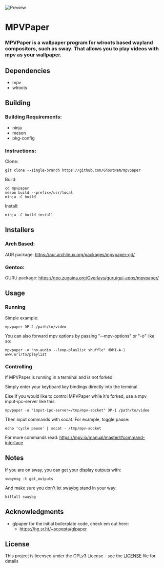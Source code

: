 ![Preview](https://github.com/GhostNaN/mpvpaper/blob/assests/preview.png)
# MPVPaper
### MPVPaper is a wallpaper program for wlroots based wayland compositors, such as sway. That allows you to play videos with mpv as your wallpaper.

## Dependencies
- mpv
- wlroots

## Building 
### Building Requirements:

- ninja
- meson
- pkg-config
### Instructions:
Clone:
```
git clone --single-branch https://github.com/GhostNaN/mpvpaper
```
Build:
```
cd mpvpaper
meson build --prefix=/usr/local
ninja -C build
```
Install:
```
ninja -C build install
```
## Installers 
### Arch Based:
AUR package: https://aur.archlinux.org/packages/mpvpaper-git/

### Gentoo:
GURU package: https://gpo.zugaina.org/Overlays/guru/gui-apps/mpvpaper/

## Usage
### Running
Simple example:
```
mpvpaper DP-2 /path/to/video
```
You can also forward mpv options by passing "--mpv-options" or "-o" like so:
```
mpvpaper -o "no-audio --loop-playlist shuffle" HDMI-A-1 www.url/to/playlist
```
### Controlling
If MPVPaper is running in a terminal and is not forked:

Simply enter your keyboard key bindings directly into the terminal.

Else if you would like to control MPVPaper while it's forked, use a mpv input-ipc-server like this:
```
mpvpaper -o "input-ipc-server=/tmp/mpv-socket" DP-1 /path/to/video
```
Then input commands with socat. For example, toggle pause:
```
echo 'cycle pause' | socat - /tmp/mpv-socket
```
For more commands read: https://mpv.io/manual/master/#command-interface
## Notes
If you are on sway, you can get your display outputs with:
```
swaymsg -t get_outputs
```
And make sure you don't let swaybg stand in your way:
```
killall swaybg
```
## Acknowledgments
- glpaper for the initial boilerplate code, check em out here:
  - https://hg.sr.ht/~scoopta/glpaper
## License
This project is licensed under the GPLv3 License - see the [LICENSE](/LICENSE) file for details
